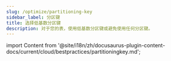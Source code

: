 ```yaml
---
slug: /optimize/partitioning-key
sidebar_label: 分区键
title: 选择低基数分区键
description: 对于您的表，使用低基数分区键或避免使用任何分区键。
---
```


import Content from '@site/i18n/zh/docusaurus-plugin-content-docs/current/cloud/bestpractices/partitioningkey.md';

<Content />
